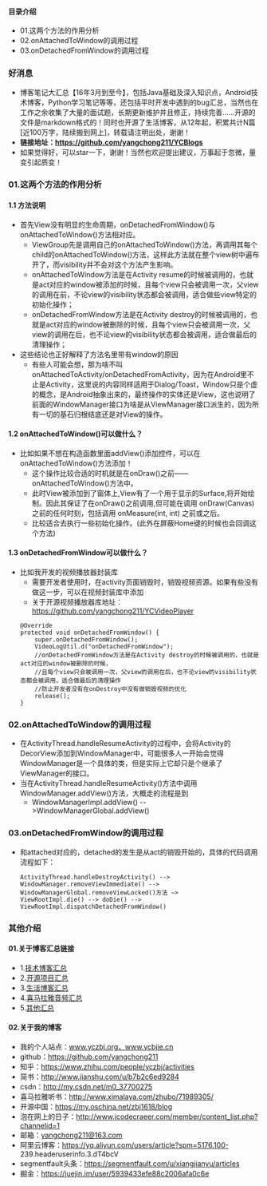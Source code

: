 #### 目录介绍
- 01.这两个方法的作用分析
- 02.onAttachedToWindow的调用过程
- 03.onDetachedFromWindow的调用过程



### 好消息
- 博客笔记大汇总【16年3月到至今】，包括Java基础及深入知识点，Android技术博客，Python学习笔记等等，还包括平时开发中遇到的bug汇总，当然也在工作之余收集了大量的面试题，长期更新维护并且修正，持续完善……开源的文件是markdown格式的！同时也开源了生活博客，从12年起，积累共计N篇[近100万字，陆续搬到网上]，转载请注明出处，谢谢！
- **链接地址：https://github.com/yangchong211/YCBlogs**
- 如果觉得好，可以star一下，谢谢！当然也欢迎提出建议，万事起于忽微，量变引起质变！




### 01.这两个方法的作用分析
#### 1.1 方法说明
- 首先View没有明显的生命周期，onDetachedFromWindow()与onAttachedToWindow()方法相对应。
    - ViewGroup先是调用自己的onAttachedToWindow()方法，再调用其每个child的onAttachedToWindow()方法，这样此方法就在整个view树中遍布开了，而visibility并不会对这个方法产生影响。
    - onAttachedToWindow方法是在Activity resume的时候被调用的，也就是act对应的window被添加的时候，且每个view只会被调用一次，父view的调用在前，不论view的visibility状态都会被调用，适合做些view特定的初始化操作；
    - onDetachedFromWindow方法是在Activity destroy的时候被调用的，也就是act对应的window被删除的时候，且每个view只会被调用一次，父view的调用在后，也不论view的visibility状态都会被调用，适合做最后的清理操作；
- 这些结论也正好解释了方法名里带有window的原因
    - 有些人可能会想，那为啥不叫onAttachedToActivity/onDetachedFromActivity，因为在Android里不止是Activity，这里说的内容同样适用于Dialog/Toast，Window只是个虚的概念，是Android抽象出来的，最终操作的实体还是View，这也说明了前面的WindowManager接口为啥是从ViewManager接口派生的，因为所有一切的基石归根结底还是对View的操作。



#### 1.2 onAttachedToWindow()可以做什么？
- 比如如果不想在构造函数里面addView()添加控件，可以在onAttachedToWindow()方法添加！
    - 这个操作比较合适的时机就是在onDraw()之前——onAttachedToWindow()方法中。
    - 此时View被添加到了窗体上,View有了一个用于显示的Surface,将开始绘制。因此其保证了在onDraw()之前调用,但可能在调用 onDraw(Canvas) 之前的任何时刻，包括调用 onMeasure(int, int) 之前或之后。
    - 比较适合去执行一些初始化操作。(此外在屏蔽Home键的时候也会回调这个方法)

    

    
#### 1.3 onDetachedFromWindow可以做什么？
- 比如我开发的视频播放器封装库
    - 需要开发者使用时，在activity页面销毁时，销毁视频资源。如果有些没有做这一步，可以在视频封装库中添加
    - 关于开源视频播放器库地址：https://github.com/yangchong211/YCVideoPlayer
    ```
    @Override
    protected void onDetachedFromWindow() {
        super.onDetachedFromWindow();
        VideoLogUtil.d("onDetachedFromWindow");
        //onDetachedFromWindow方法是在Activity destroy的时候被调用的，也就是act对应的window被删除的时候，
        //且每个view只会被调用一次，父view的调用在后，也不论view的visibility状态都会被调用，适合做最后的清理操作
        //防止开发者没有在onDestroy中没有做销毁视频的优化
        release();
    }
    ```


### 02.onAttachedToWindow的调用过程
- 在ActivityThread.handleResumeActivity的过程中，会将Activity的DecorView添加到WindowManager中，可能很多人一开始会觉得WindowManager是一个具体的类，但是实际上它却只是个继承了ViewManager的接口。
- 当在ActivityThread.handleResumeActivity()方法中调用WindowManager.addView()方法，大概走的流程是到
    - WindowManagerImpl.addView() -->WindowManagerGlobal.addView()


### 03.onDetachedFromWindow的调用过程
- 和attached对应的，detached的发生是从act的销毁开始的，具体的代码调用流程如下：
    ```
    ActivityThread.handleDestroyActivity() -->
    WindowManager.removeViewImmediate() -->
    WindowManagerGlobal.removeViewLocked()方法 —>
    ViewRootImpl.die() --> doDie() -->
    ViewRootImpl.dispatchDetachedFromWindow()
    ```




### 其他介绍
#### 01.关于博客汇总链接
- 1.[技术博客汇总](https://www.jianshu.com/p/614cb839182c)
- 2.[开源项目汇总](https://blog.csdn.net/m0_37700275/article/details/80863574)
- 3.[生活博客汇总](https://blog.csdn.net/m0_37700275/article/details/79832978)
- 4.[喜马拉雅音频汇总](https://www.jianshu.com/p/f665de16d1eb)
- 5.[其他汇总](https://www.jianshu.com/p/53017c3fc75d)



#### 02.关于我的博客
- 我的个人站点：www.yczbj.org，www.ycbjie.cn
- github：https://github.com/yangchong211
- 知乎：https://www.zhihu.com/people/yczbj/activities
- 简书：http://www.jianshu.com/u/b7b2c6ed9284
- csdn：http://my.csdn.net/m0_37700275
- 喜马拉雅听书：http://www.ximalaya.com/zhubo/71989305/
- 开源中国：https://my.oschina.net/zbj1618/blog
- 泡在网上的日子：http://www.jcodecraeer.com/member/content_list.php?channelid=1
- 邮箱：yangchong211@163.com
- 阿里云博客：https://yq.aliyun.com/users/article?spm=5176.100- 239.headeruserinfo.3.dT4bcV
- segmentfault头条：https://segmentfault.com/u/xiangjianyu/articles
- 掘金：https://juejin.im/user/5939433efe88c2006afa0c6e










